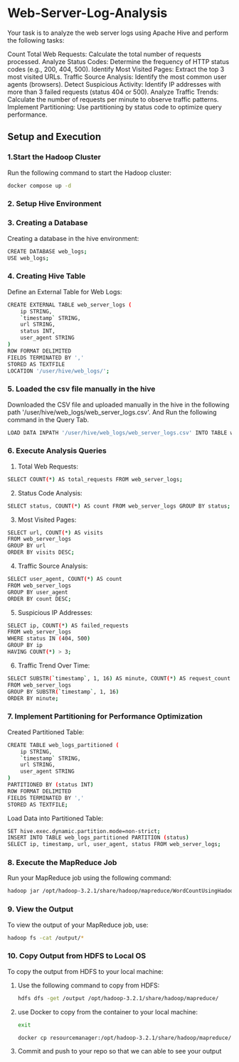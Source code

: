 # Web-Server-Log-Analysis

Your task is to analyze the web server logs using Apache Hive and perform the following tasks:

Count Total Web Requests: Calculate the total number of requests processed.
Analyze Status Codes: Determine the frequency of HTTP status codes (e.g., 200, 404, 500).
Identify Most Visited Pages: Extract the top 3 most visited URLs.
Traffic Source Analysis: Identify the most common user agents (browsers).
Detect Suspicious Activity: Identify IP addresses with more than 3 failed requests (status 404 or 500).
Analyze Traffic Trends: Calculate the number of requests per minute to observe traffic patterns.
Implement Partitioning: Use partitioning by status code to optimize query performance.

## Setup and Execution

### 1.**Start the Hadoop Cluster**

Run the following command to start the Hadoop cluster:

```bash
docker compose up -d
```

### 2. **Setup Hive Environment**

### 3. **Creating a Database**

Creating a database in the hive environment:

```bash
CREATE DATABASE web_logs;
USE web_logs;
```

### 4. **Creating Hive Table**

Define an External Table for Web Logs:

```bash
CREATE EXTERNAL TABLE web_server_logs (
    ip STRING,
    `timestamp` STRING,
    url STRING,
    status INT,
    user_agent STRING
)
ROW FORMAT DELIMITED
FIELDS TERMINATED BY ','
STORED AS TEXTFILE
LOCATION '/user/hive/web_logs/';
```

### 5. **Loaded the csv file manually in the hive**

Downloaded the CSV file and uploaded manually in the hive in the following path '/user/hive/web_logs/web_server_logs.csv'.
And Run the following command in the Query Tab.

```bash
LOAD DATA INPATH '/user/hive/web_logs/web_server_logs.csv' INTO TABLE web_logs;
```

### 6. **Execute Analysis Queries**

1) Total Web Requests:
```bash
SELECT COUNT(*) AS total_requests FROM web_server_logs;
```

2) Status Code Analysis:
```bash
SELECT status, COUNT(*) AS count FROM web_server_logs GROUP BY status;
```

3) Most Visited Pages:
```bash
SELECT url, COUNT(*) AS visits 
FROM web_server_logs 
GROUP BY url 
ORDER BY visits DESC;
```

4) Traffic Source Analysis:
```bash
SELECT user_agent, COUNT(*) AS count 
FROM web_server_logs 
GROUP BY user_agent 
ORDER BY count DESC;
```

5) Suspicious IP Addresses:
```bash
SELECT ip, COUNT(*) AS failed_requests 
FROM web_server_logs 
WHERE status IN (404, 500) 
GROUP BY ip 
HAVING COUNT(*) > 3;
```

6) Traffic Trend Over Time:
```bash
SELECT SUBSTR(`timestamp`, 1, 16) AS minute, COUNT(*) AS request_count 
FROM web_server_logs 
GROUP BY SUBSTR(`timestamp`, 1, 16) 
ORDER BY minute;
```


### 7. **Implement Partitioning for Performance Optimization**

Created Partitioned Table:

```bash
CREATE TABLE web_logs_partitioned (
    ip STRING,
    `timestamp` STRING,
    url STRING,
    user_agent STRING
)
PARTITIONED BY (status INT)
ROW FORMAT DELIMITED
FIELDS TERMINATED BY ','
STORED AS TEXTFILE;

```

Load Data into Partitioned Table:

```bash
SET hive.exec.dynamic.partition.mode=non-strict;
INSERT INTO TABLE web_logs_partitioned PARTITION (status)
SELECT ip, timestamp, url, user_agent, status FROM web_server_logs;
```

### 8. **Execute the MapReduce Job**

Run your MapReduce job using the following command:

```bash
hadoop jar /opt/hadoop-3.2.1/share/hadoop/mapreduce/WordCountUsingHadoop-0.0.1-SNAPSHOT.jar.jar com.example.controller.Controller /input/dataset/input.txt /output
```

### 9. **View the Output**

To view the output of your MapReduce job, use:

```bash
hadoop fs -cat /output/*
```

### 10. **Copy Output from HDFS to Local OS**

To copy the output from HDFS to your local machine:

1. Use the following command to copy from HDFS:
    ```bash
    hdfs dfs -get /output /opt/hadoop-3.2.1/share/hadoop/mapreduce/
    ```

2. use Docker to copy from the container to your local machine:
   ```bash
   exit 
   ```
    ```bash
    docker cp resourcemanager:/opt/hadoop-3.2.1/share/hadoop/mapreduce/output/ shared-folder/output/
    ```
3. Commit and push to your repo so that we can able to see your output
